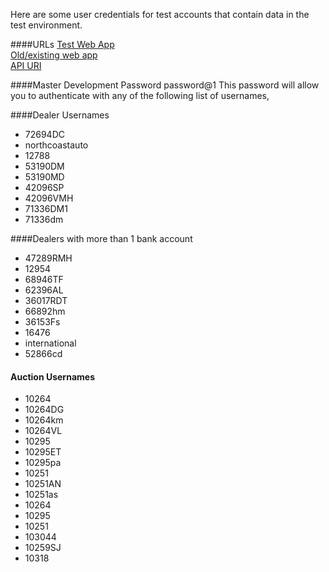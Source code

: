 Here are some user credentials for test accounts that contain data in the test environment.


####URLs
[Test Web App](https://test.nextgearcapital.com/eui)  
[Old/existing web app](https://test.nextgearcapital.com/MyDSC/)  
[API URI](http://test.nextgearcapital.com/MobileService/api/)


####Master Development Password
password@1
This password will allow you to authenticate with any of the following list of usernames, 


####Dealer Usernames
* 72694DC
* northcoastauto
* 12788
* 53190DM
* 53190MD
* 42096SP
* 42096VMH
* 71336DM1
* 71336dm


####Dealers with more than 1 bank account
* 47289RMH  
* 12954  
* 68946TF  
* 62396AL  
* 36017RDT  
* 66892hm  
* 36153Fs  
* 16476  
* international  
* 52866cd  


#### Auction Usernames
* 10264
* 10264DG
* 10264km
* 10264VL
* 10295  
* 10295ET  
* 10295pa  
* 10251  
* 10251AN  
* 10251as  
* 10264  
* 10295  
* 10251  
* 103044  
* 10259SJ  
* 10318
